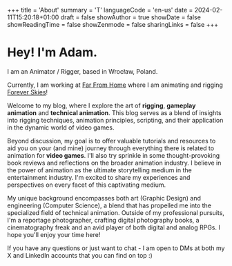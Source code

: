 +++
title = 'About'
summary = 'T'
languageCode = 'en-us'
date = 2024-02-11T15:20:18+01:00
draft = false
showAuthor = true
showDate = false
showReadingTime = false
showZenmode = false
sharingLinks = false
+++

# Hey! I'm Adam. 
I am an Animator / Rigger, based in Wrocław, Poland. 

Currently, I am working at [Far From Home](https://www.farfromhomegames.com/) where I am animating and rigging [Forever Skies](https://store.steampowered.com/app/1641960/Forever_Skies/)!

Welcome to my blog, where I explore the art of **rigging**, **gameplay animation** and **technical animation**. This blog serves as a blend of insights into rigging techniques, animation principles, scripting, and their application in the dynamic world of video games.

Beyond discussion, my goal is to offer valuable tutorials and resources to aid you on your (and mine) journey through everything there is related to animation for **video games**. I'll also try sprinkle in some thought-provoking book reviews and reflections on the broader animation industry. I believe in the power of animation as the ultimate storytelling medium in the entertainment industry. I'm excited to share my experiences and perspectives on every facet of this captivating medium.

My unique background encompasses both art (Graphic Design) and engineering (Computer Science), a blend that has propelled me into the specialized field of technical animation. 
Outside of my professional pursuits, I'm a reportage photographer, crafting digital photography books, a cinematography freak and an avid player of both digital and analog RPGs.
I hope you'll enjoy your time here!

If you have any questions or just want to chat - I am open to DMs at both my X and LinkedIn accounts that you can find on top :)